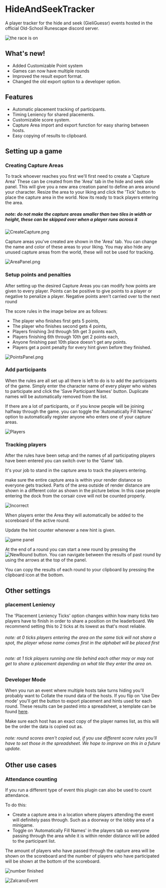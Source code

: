 # HideAndSeekTracker
A player tracker for the hide and seek (GieliGuessr) events hosted in the official Old-School Runescape discord server.

![the race is on](images/Race.png)

## What's new!
  - Added Customizable Point system
  - Games can now have multiple rounds
  - Improved the result export format.
  - Changed the old export option to a developer option.

## Features
  - Automatic placement tracking of participants.
  - Timing Leniency for shared placements.
  - Customizable score system.
  - Capture Area import and export function for easy sharing between hosts.
  - Easy copying of results to clipboard.

## Setting up a game

### Creating Capture Areas
To track whoever reaches you first we'll first need to create a 'Capture Area'
These can be created from the 'Area' tab in the hide and seek side panel.
This will give you a new area creation panel to define an area around your character. Resize the area to your liking and click the 'Tick' button to place the capture area in the world. Now its ready to track players entering the area.
##### note: do not make the capture areas smaller than two tiles in width or height, these can be skipped over when a player runs across it

![CreateCapture.png](images/CreateCapture.png)

Capture areas you've created are shown in the 'Area' tab.
You can change the name and color of these areas to your liking.
You may also hide any unused capture areas from the world, these will not be used for tracking.

![AreaPanel.png](images/AreaPanel.png)

### Setup points and penalties
After setting up the desired Capture Areas you can modify how points are given to every player.
Points can be positive to give points to a player or negative to penalize a player.
Negative points aren't carried over to the next round

The score rules in the image below are as follows:
 - The player who finishes first gets 5 points,
 - The player who finishes second gets 4 points,
 - Players finishing 3rd through 5th get 3 points each,
 - Players finishing 6th through 10th get 2 points each,
 - Anyone finishing past 10th place doesn't get any points.
 - Players get a point penalty for every hint given before they finished.

![PointsPanel.png](images/PointsPanel.png)

### Add participants
When the rules are all set up all there is left to do is to add the participants of the game.
Simply enter the character name of every player who wishes to participate and click the 'Save Participant Names' button.
Duplicate names will be automatically removed from the list.

If there are a lot of participants, or if you know people will be joining halfway through the game. you can toggle the 'Automatically Fill Names' option to automatically register anyone who enters one of your capture areas.

![Players](images/PlayersPanel.png)

### Tracking players

After the rules have been setup and the names of all participating players have been entered you can switch over to the 'Game' tab.

It's your job to stand in the capture area to track the players entering.

make sure the entire capture area is within your render distance so everyone gets tracked.
Parts of the area outside of render distance are shown in a different color as shown in the picture below. In this case people entering the dock from the corsair cove will not be counted properly.

![Incorrect](images/IncorrectZoning.png)

When players enter the Area they will automatically be added to the scoreboard of the active round.

Update the hint counter whenever a new hint is given.

![game panel](images/Placement.png)

At the end of a round you can start a new round by pressing the ![NewRound](images/addRound.png) button.
You can navigate between the results of past round by using the arrows at the top of the panel.

You can copy the results of each round to your clipboard by pressing the clipboard icon at the bottom. 

## Other settings
### placement Leniency
The 'Placement Leniency Ticks' option changes within how many ticks two players have to finish in order to share a position on the leaderboard.
We recommend setting this to 2 ticks at its lowest as that's most reliable.

###### note: at 0 ticks players entering the area on the same tick will not share a spot, the player whose name comes first in the alphabet will be placed first
###### note: at 1 tick players running one tile behind each other may or may not get to share a placement depending on what tile they enter the area on.

### Developer Mode
When you run an event where multiple hosts take turns hiding you'll probably want to Collate the round data of the hosts.
If you flip on 'Use Dev mode' you'll get the button to export placement and hints used for each round.
These results can be pasted into a spreadsheet, a template can be found [here](https://docs.google.com/spreadsheets/d/1leeNCB7a1NIevrRDJqrV6-WJg6XdybvjVIjme-y32zE/edit?usp=sharing).

Make sure each host has an exact copy of the player names list, as this will be the order the data is copied out as.
###### note: round scores aren't copied out, if you use different score rules you'll have to set those in the spreadsheet. We hope to improve on this in a future update.

## Other use cases
### Attendance counting
If you run a different type of event this plugin can also be used to count attendance.

To do this: 
 - Create a capture area in a location where players attending the event will definitely pass through.
Such as a doorway or the lobby area of a minigame. 
 - Toggle on 'Automatically Fill Names' in the players tab so everyone passing through the area while it is within render distance will be added to the participant list.

The amount of players who have passed through the capture area will be shown on the scoreboard 
and the number of players who have participated will be shown at the bottom of the scoreboard.

![number finished](images/NumFinished.png)

![ZalcanoEvent](images/ZalcanoParty.png)


